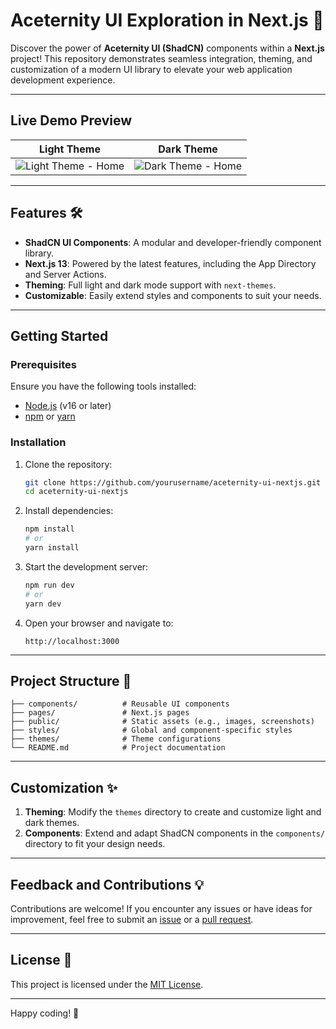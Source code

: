 # Aceternity UI Exploration in Next.js 🚀

Discover the power of **Aceternity UI (ShadCN)** components within a **Next.js** project! This repository demonstrates seamless integration, theming, and customization of a modern UI library to elevate your web application development experience.

---

## Live Demo Preview

| Light Theme                                                                 | Dark Theme                                                                 |
|----------------------------------------------------------------------------|---------------------------------------------------------------------------|
| ![Light Theme - Home](./public/ight-theme-website.png)                       | ![Dark Theme - Home](./screenshots/dark-theme.png)                        |

---

## Features 🛠️

- **ShadCN UI Components**: A modular and developer-friendly component library.
- **Next.js 13**: Powered by the latest features, including the App Directory and Server Actions.
- **Theming**: Full light and dark mode support with `next-themes`.
- **Customizable**: Easily extend styles and components to suit your needs.

---

## Getting Started

### Prerequisites

Ensure you have the following tools installed:
- [Node.js](https://nodejs.org/) (v16 or later)
- [npm](https://www.npmjs.com/) or [yarn](https://yarnpkg.com/)

### Installation

1. Clone the repository:
   ```bash
   git clone https://github.com/yourusername/aceternity-ui-nextjs.git
   cd aceternity-ui-nextjs
   ```

2. Install dependencies:
   ```bash
   npm install
   # or
   yarn install
   ```

3. Start the development server:
   ```bash
   npm run dev
   # or
   yarn dev
   ```

4. Open your browser and navigate to:
   ```
   http://localhost:3000
   ```

---

## Project Structure 📂

```plaintext
├── components/          # Reusable UI components
├── pages/               # Next.js pages
├── public/              # Static assets (e.g., images, screenshots)
├── styles/              # Global and component-specific styles
├── themes/              # Theme configurations
└── README.md            # Project documentation
```

---

## Customization ✨

1. **Theming**: Modify the `themes` directory to create and customize light and dark themes.
2. **Components**: Extend and adapt ShadCN components in the `components/` directory to fit your design needs.

---

## Feedback and Contributions 💡

Contributions are welcome! If you encounter any issues or have ideas for improvement, feel free to submit an [issue](https://github.com/yourusername/aceternity-ui-nextjs/issues) or a [pull request](https://github.com/yourusername/aceternity-ui-nextjs/pulls).

---

## License 📄

This project is licensed under the [MIT License](./LICENSE).

---

Happy coding! 🎉

